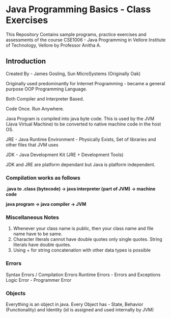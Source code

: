 # Java Programming Basics - Class Exercises

This Repository Contains sample programs, practice exercises and assessments of the course CSE1006 - Java Programming in Vellore Institute of Technology, Vellore by Professor Anitha A.

## Introduction


Created By - James Gosling, Sun MicroSystems (Originally Oak)

Originally used predominantly for Internet Programming - became a general purpose OOP Programming Language.

Both Compiler and Interpreter Based.

Code Once. Run Anywhere. 

Java Program is compiled into java byte code. This is used by the JVM (Java Virtual Machine) to be converted to native machine code in the host OS.

JRE - Java Runtime Environment - Physically Exists, Set of libraries and other files that JVM uses

JDK - Java Development Kit (JRE + Development Tools)

JDK and JRE are platform dependant but Java is platform independent.


### Compilation works as follows

**.java to .class (bytecode) -> java interpreter (part of JVM) -> machine code**

**java program -> java compiler -> JVM**


### Miscellaneous Notes

1. Whenever your class name is public, then your class name and file name have to be same.
2. Character literals cannot have double quotes only single quotes. String literals have double quotes.
3. Using + for string concatenation with other data types is possible


### Errors

Syntax Errors / Compilation Errors
Runtime Errors - Errors and Exceptions
Logic Error - Programmer Error

### Objects

Everything is an object in java. Every Object has - State, Behavior (Functionality) and Identity (id is assigned and used internally by JVM)